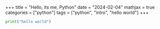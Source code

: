 +++
title = "Hello, its me, Python"
date = "2024-02-04"
mathjax = true
categories = ["python"]
tags = ["python", "intro", "hello world"]
+++

```python
print("hello world")
```

